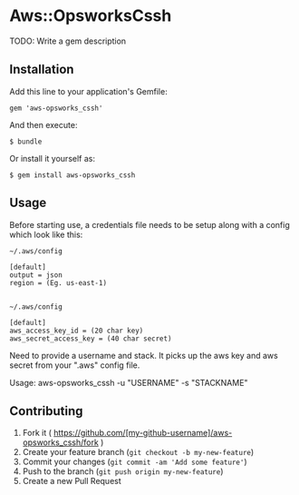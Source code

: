 # Aws::OpsworksCssh

TODO: Write a gem description

## Installation

Add this line to your application's Gemfile:

    gem 'aws-opsworks_cssh'

And then execute:

    $ bundle

Or install it yourself as:

    $ gem install aws-opsworks_cssh

## Usage

Before starting use, a credentials file needs to be setup along with a config which look like this:

    ~/.aws/config

    [default]
    output = json
    region = (Eg. us-east-1)


    ~/.aws/config

    [default]
    aws_access_key_id = (20 char key)
    aws_secret_access_key = (40 char secret)



Need to provide a username and stack. It picks up the aws key and aws secret from your ".aws" config file.

Usage: aws-opsworks_cssh -u "USERNAME" -s "STACKNAME"


## Contributing

1. Fork it ( https://github.com/[my-github-username]/aws-opsworks_cssh/fork )
2. Create your feature branch (`git checkout -b my-new-feature`)
3. Commit your changes (`git commit -am 'Add some feature'`)
4. Push to the branch (`git push origin my-new-feature`)
5. Create a new Pull Request

